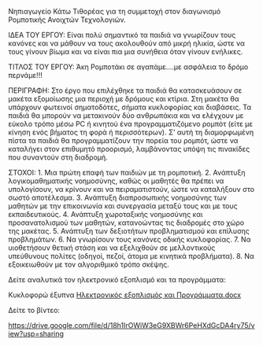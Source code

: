 Nηπιαγωγείο Κάτω Τιθορέας για τη συμμετοχή στον διαγωνισμό Ρομποτικής Ανοιχτών Τεχνολογιών.

ΙΔΕΑ ΤΟΥ ΕΡΓΟΥ:
Είναι πολύ σημαντικό τα παιδιά να γνωρίζουν τους κανόνες και να μάθουν να τους ακολουθούν από μικρή ηλικία, ώστε να τους γίνουν βίωμα και να είναι πια μια συνήθεια όταν γίνουν ενήλικες.

ΤΙΤΛΟΣ ΤΟΥ ΕΡΓΟΥ:
Άκη Ρομποτάκι σε αγαπάμε....με ασφάλεια το δρόμο περνάμε!!!

ΠΕΡΙΓΡΑΦΗ:
Στο έργο που επιλέχθηκε τα παιδιά θα κατασκευάσουν σε μακέτα εξομοίωσης μια περιοχή με δρόμους και κτίρια. Στη μακέτα θα υπάρχουν φωτεινοί σηματοδότες, σήματα κυκλοφορίας και διαβάσεις. Τα παιδιά θα μπορούν να μετακινούν δύο ανθρωπάκια και να ελέγχουν με εύκολο τρόπο μέσω PC ή κινητού ένα προγραμματιζόμενο ρομπότ (είτε με κίνηση ενός βήματος τη φορά ή περισσότερων). Σ’ αυτή τη διαμορφωμένη πίστα τα παιδιά θα προγραμματίζουν την πορεία του ρομπότ, ώστε να καταλήγει στον επιθυμητό προορισμό, λαμβάνοντας υπόψη τις πινακίδες που συναντούν στη διαδρομή.

ΣΤΟΧΟΙ: 1.	Μια πρώτη επαφή των παιδιών με τη ρομποτική.
2.	Ανάπτυξη λογικομαθηματικής νοημοσύνης, καθώς οι μαθητές θα πρέπει να υπολογίσουν, να κρίνουν και να πειραματιστούν, ώστε να καταλήξουν στο σωστό αποτέλεσμα.
3.	Ανάπτυξη διαπροσωπικής νοημοσύνης των μαθητών με την επικοινωνία και συνεργασία μεταξύ τους και με τους εκπαιδευτικούς.
4.	Ανάπτυξη χωροταξικής νοημοσύνης και προσανατολισμού των μαθητών, κατανοώντας τις διαδρομές στο χώρο της μακέτας.
5.	Ανάπτυξη των δεξιοτήτων προβληματισμού και επίλυσης προβλημάτων.
6.	Να γνωρίσουν τους κανόνες οδικής κυκλοφορίας.
7.	Να υιοθετήσουν θετική στάση και να εξελιχθούν σε μελλοντικούς υπεύθυνους πολίτες (οδηγοί, πεζοί, άτομα με κινητικά προβλήματα).
8.	Να εξοικειωθούν με τον αλγοριθμικό τρόπο σκέψης.






Δείτε αναλυτικά τον ηλεκτρονικό εξοπλισμό και τα προγράμματα:

Κυκλοφορώ έξυπνα    [Ηλεκτρονικός εξοπλισμός και Προγράμματα.docx](https://github.com/tosxoleio-mou/-/files/7115445/default.docx)


Δείτε το βίντεο:


https://drive.google.com/file/d/18h1IrOWiW3eG9XBWr6PeHXdGcDA4ry75/view?usp=sharing


